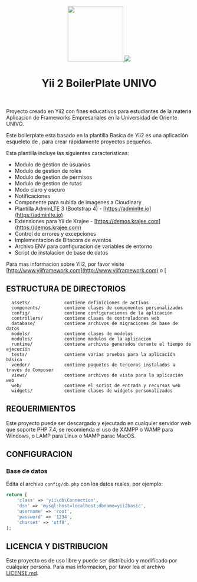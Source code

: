 <p align="center">
    <a href="https://github.com/yiisoft" target="_blank">
        <img src="https://avatars0.githubusercontent.com/u/993323" height="150px">
    </a>
    <a href="https://www.univo.edu.sv" target="_blank">
        <img src="https://www.univo.edu.sv/wp-content/uploads/2020/07/ISOLOGO-UNIVO-150x150.png">
    </a>
</p>    
    <h1 align="center">Yii 2 BoilerPlate UNIVO</h1>
   <br>

Proyecto creado en Yii2 con fines educativos para estudiantes de la materia Aplicacion de Frameworks Empresariales en la Universidad de Oriente UNIVO.

Este boilerplate esta basado en la plantilla Basica de Yii2 es una aplicación esqueleto de , para crear rápidamente proyectos pequeños.

Esta plantilla incluye las siguientes caracteristicas:

- Modulo de gestion de usuarios
- Modulo de gestion de roles
- Modulo de gestion de permisos
- Modulo de gestion de rutas
- Modo claro y oscuro
- Notificaciones
- Componente para subida de imagenes a Cloudinary
- Plantilla AdminLTE 3 (Bootstrap 4) - [https://adminlte.io](https://adminlte.io)
- Extensiones para Yii de Krajee - [https://demos.krajee.com](https://demos.krajee.com)
- Control de errores y excepciones
- Implementacion de Bitacora de eventos
- Archivo ENV para configuracion de variables de entorno
- Script de instalacion de base de datos

Para mas informacion sobre Yii2, por favor visite [http://www.yiiframework.com](http://www.yiiframework.com) o [

## ESTRUCTURA DE DIRECTORIOS

      assets/             contiene definiciones de activos
      components/         contiene clases de componentes personalizados
      config/             contiene configuraciones de la aplicación
      controllers/        contiene clases de controladores web
      database/           contiene archivos de migraciones de base de datos
      models/             contiene clases de modelos
      modules/            contiene modulos de la aplicacion
      runtime/            contiene archivos generados durante el tiempo de ejecución
      tests/              contiene varias pruebas para la aplicación básica
      vendor/             contiene paquetes de terceros instalados a través de Composer
      views/              contiene archivos de vista para la aplicación web
      web/                contiene el script de entrada y recursos web
      widgets/            contiene clases de widgets personalizados

## REQUERIMIENTOS

Este proyecto puede ser descargado y ejecutado en cualquier servidor web que soporte PHP 7.4, se recomienda el uso de XAMPP o WAMP para Windows, o LAMP para Linux o MAMP parac MacOS.

## CONFIGURACION

### Base de datos

Edita el archivo `config/db.php` con los datos reales, por ejemplo:

```php
return [
    'class' => 'yii\db\Connection',
    'dsn' => 'mysql:host=localhost;dbname=yii2basic',
    'username' => 'root',
    'password' => '1234',
    'charset' => 'utf8',
];
```

## LICENCIA Y DISTRIBUCION

Este proyecto es de uso libre y puede ser distribuido y modificado por cualquier persona. Para mas informacion, por favor lea el archivo [LICENSE.md](LICENSE.md).
